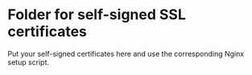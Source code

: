 # Folder for self-signed SSL certificates

Put your self-signed certificates here and use the corresponding Nginx setup script.